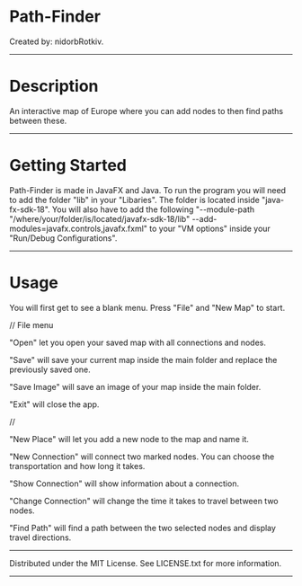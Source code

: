 # Path-Finder

Created by: nidorbRotkiv.

---------------------------------------------------------------------
# Description

An interactive map of Europe where you can add nodes to then find paths between these.

---------------------------------------------------------------------
# Getting Started

Path-Finder is made in JavaFX and Java. To run the program you will need to add the folder "lib" in your "Libaries". The folder is located inside "java- fx-sdk-18". You will also have to add the following "--module-path "/where/your/folder/is/located/javafx-sdk-18/lib" --add-modules=javafx.controls,javafx.fxml" to your "VM options" inside your "Run/Debug Configurations". 

---------------------------------------------------------------------
# Usage

You will first get to see a blank menu. Press "File" and "New Map" to start.

// File menu

"Open" let you open your saved map with all connections and nodes.

"Save" will save your current map inside the main folder and replace the previously saved one.

"Save Image" will save an image of your map inside the main folder.

"Exit" will close the app.

//
 
"New Place" will let you add a new node to the map and name it.

"New Connection" will connect two marked nodes. You can choose the transportation and how long it takes.

"Show Connection" will show information about a connection.
 
"Change Connection" will change the time it takes to travel between two nodes.

"Find Path" will find a path between the two selected nodes and display travel directions. 

 ---------------------------------------------------------------------
 Distributed under the MIT License. See LICENSE.txt for more information.

 ---------------------------------------------------------------------
